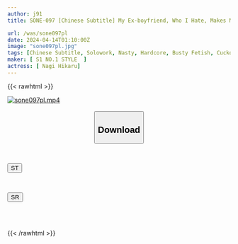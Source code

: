 ```yaml
---
author: j91
title: SONE-097 [Chinese Subtitle] My Ex-boyfriend, Who I Hate, Makes Me Drink An Aphrodisiac And Makes Me Cum Dozens Of Times During Disgusting Sex, Hikaru Nagi.

url: /was/sone097pl
date: 2024-04-14T01:10:00Z
image: "sone097pl.jpg"
tags: [Chinese Subtitle, Solowork, Nasty, Hardcore, Busty Fetish, Cuckold, Ultra-Huge Tits, Acme · Orgasm	]
maker: [ S1 NO.1 STYLE  ]
actress: [ Nagi Hikaru]
---
```



{{< rawhtml >}}

<div class="video" data-videoid="96yeYmOJr1CDyW">
    <a href="javascript:;">
        <img src="/was/sone097pl/sone097pl.jpg" width="WIDTH" height="HEIGHT" alt="sone097pl.mp4" loading="lazy">
    </a>
</div>

<script type="text/javascript" src="https://j91.asia/asset/on-demand-st.js"></script>

<br>
  <link rel="stylesheet" href="https://j91.asia/asset/bs5.css">
  
  <center>
  <button class="btn btn-primary" type="button" data-bs-toggle="collapse" data-bs-target=".multi-collapse" aria-expanded="false" aria-controls="multiCollapseExample1 multiCollapseExample2"><h2>Download</h2></button></center>
</p>
<div class="row">
  <div class="col">
    <div class="collapse multi-collapse" id="multiCollapseExample1">
      <div class="card card-body">
	      	      <br>
<div class="buttons">  
<p><a href="https://streamtape.to/v/96yeYmOJr1CDyW" target="_blank"><button class="btn-hover color-3"><i class="fa fa-download"></i> ST</button></a></p></div>
    </div>
  </div>
</div>
  <div class="col">
    <div class="collapse multi-collapse" id="multiCollapseExample2">
      <div class="card card-body">
	      <br>
<div class="buttons">
<p><a href="https://rubystm.com/p6la0cq1x58t" target="_blank"><button class="btn-hover color-9"><i class="fa fa-download"></i> SR</button></a></p></div>
<br><br>
      </div>
    </div>
  </div>
</div>

{{< /rawhtml >}}